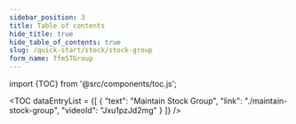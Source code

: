 ```yaml
---
sidebar_position: 3
title: Table of contents
hide_title: true
hide_table_of_contents: true
slug: /quick-start/stock/stock-group
form_name: TfmSTGroup
---
```


import {TOC} from '@src/components/toc.js';

<TOC
dataEntryList = {[
{
  "text": "Maintain Stock Group",
  "link": "./maintain-stock-group",
  "videoId": "Jxu1pzJd2mg"
}
]}
/>
